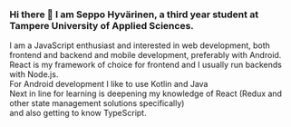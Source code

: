 ### Hi there 👋 I am Seppo Hyvärinen, a third year student at Tampere University of Applied Sciences. <br>
I am a JavaScript enthusiast and interested in web development, both frontend and backend and mobile development, preferably with Android. <br>
React is my framework of choice for frontend and I usually run backends with Node.js.<br>
For Android development I like to use Kotlin and Java <br>
Next in line for learning is deepening my knowledge of React (Redux and other state management solutions specifically) <br>
and also getting to know TypeScript.


<!--
**seppohyvarinen/seppohyvarinen** is a ✨ _special_ ✨ repository because its `README.md` (this file) appears on your GitHub profile.

Here are some ideas to get you started:

- 🔭 I’m currently working on ...
- 🌱 I’m currently learning ...
- 👯 I’m looking to collaborate on ...
- 🤔 I’m looking for help with ...
- 💬 Ask me about ...
- 📫 How to reach me: ...
- 😄 Pronouns: ...
- ⚡ Fun fact: ...
-->
